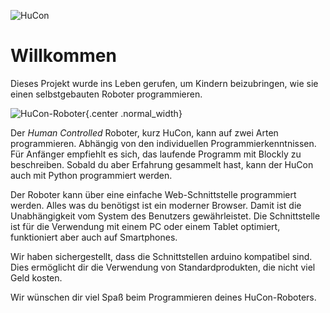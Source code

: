 ![HuCon](images/logo.svg)

# Willkommen

Dieses Projekt wurde ins Leben gerufen, um Kindern beizubringen, wie sie einen selbstgebauten Roboter programmieren.

![HuCon-Roboter](images/hucon_iso.png){.center .normal_width}

Der *Human Controlled* Roboter, kurz HuCon, kann auf zwei Arten programmieren. Abhängig von den individuellen Programmierkenntnissen. Für Anfänger empfiehlt es sich, das laufende Programm mit Blockly zu beschreiben. Sobald du aber Erfahrung gesammelt hast, kann der HuCon auch mit Python programmiert werden.

Der Roboter kann über eine einfache Web-Schnittstelle programmiert werden. Alles was du benötigst ist ein moderner Browser. Damit ist die Unabhängigkeit vom System des Benutzers gewährleistet. Die Schnittstelle ist für die Verwendung mit einem PC oder einem Tablet optimiert, funktioniert aber auch auf Smartphones.

Wir haben sichergestellt, dass die Schnittstellen arduino kompatibel sind. Dies ermöglicht dir die Verwendung von Standardprodukten, die nicht viel Geld kosten.

Wir wünschen dir viel Spaß beim Programmieren deines HuCon-Roboters.
